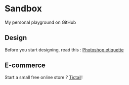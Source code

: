 # Sandbox #
My personal playground on GitHub

## Design ##

Before you start designing, read this : [Photoshop etiquette](http://photoshopetiquette.com "Photoshop etiquette")

## E-commerce ##

Start a small free online store ? [Tictail](https://tictail.com "Free online store")!
